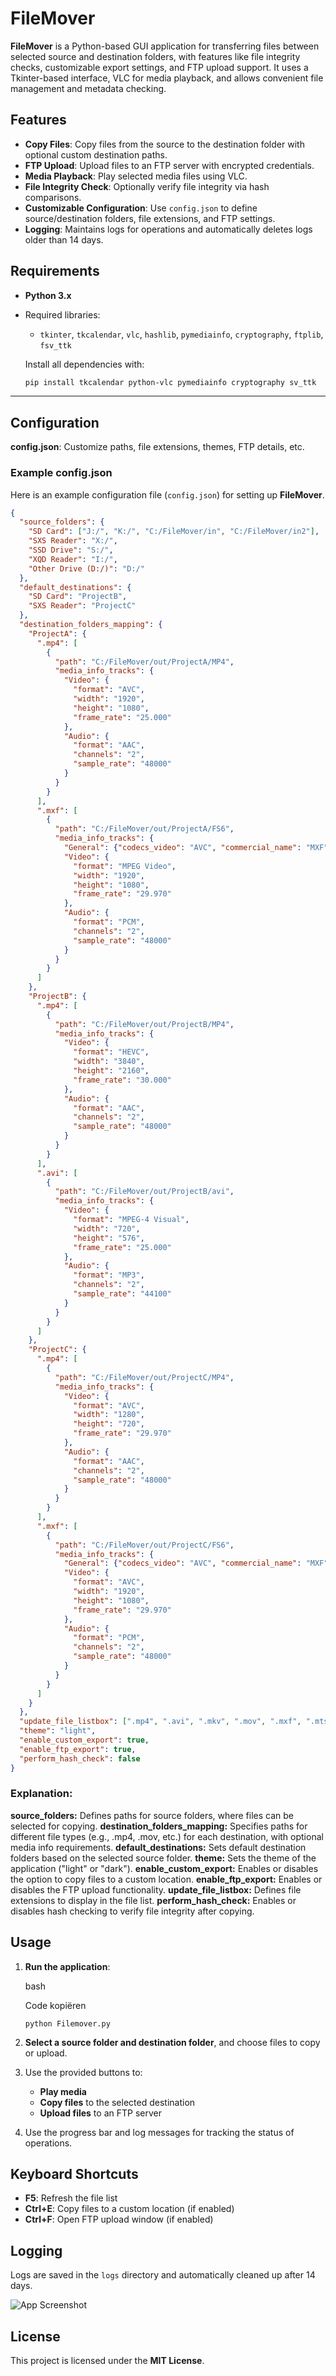 # FileMover

**FileMover** is a Python-based GUI application for transferring files between selected source and destination folders, with features like file integrity checks, customizable export settings, and FTP upload support. It uses a Tkinter-based interface, VLC for media playback, and allows convenient file management and metadata checking.

## Features
- **Copy Files**: Copy files from the source to the destination folder with optional custom destination paths.
- **FTP Upload**: Upload files to an FTP server with encrypted credentials.
- **Media Playback**: Play selected media files using VLC.
- **File Integrity Check**: Optionally verify file integrity via hash comparisons.
- **Customizable Configuration**: Use `config.json` to define source/destination folders, file extensions, and FTP settings.
- **Logging**: Maintains logs for operations and automatically deletes logs older than 14 days.

## Requirements
- **Python 3.x**
- Required libraries:
  - `tkinter`, `tkcalendar`, `vlc`, `hashlib`, `pymediainfo`, `cryptography`, `ftplib`, `fsv_ttk`
  
  Install all dependencies with:
  ```bash
  pip install tkcalendar python-vlc pymediainfo cryptography sv_ttk
-------------

## Configuration

**config.json**: Customize paths, file extensions, themes, FTP details, etc.

### Example config.json

Here is an example configuration file (`config.json`) for setting up **FileMover**.

```json
{
  "source_folders": {
    "SD Card": ["J:/", "K:/", "C:/FileMover/in", "C:/FileMover/in2"],
    "SXS Reader": "X:/",
    "SSD Drive": "S:/",
    "XQD Reader": "I:/",
    "Other Drive (D:/)": "D:/"
  },
  "default_destinations": {
    "SD Card": "ProjectB",
    "SXS Reader": "ProjectC"
  },
  "destination_folders_mapping": {
    "ProjectA": {
      ".mp4": [
        {
          "path": "C:/FileMover/out/ProjectA/MP4",
          "media_info_tracks": {
            "Video": {
              "format": "AVC",
              "width": "1920",
              "height": "1080",
              "frame_rate": "25.000"
            },
            "Audio": {
              "format": "AAC",
              "channels": "2",
              "sample_rate": "48000"
            }
          }
        }
      ],
      ".mxf": [
        {
          "path": "C:/FileMover/out/ProjectA/FS6",
          "media_info_tracks": {
            "General": {"codecs_video": "AVC", "commercial_name": "MXF"},
            "Video": {
              "format": "MPEG Video",
              "width": "1920",
              "height": "1080",
              "frame_rate": "29.970"
            },
            "Audio": {
              "format": "PCM",
              "channels": "2",
              "sample_rate": "48000"
            }
          }
        }
      ]
    },
    "ProjectB": {
      ".mp4": [
        {
          "path": "C:/FileMover/out/ProjectB/MP4",
          "media_info_tracks": {
            "Video": {
              "format": "HEVC",
              "width": "3840",
              "height": "2160",
              "frame_rate": "30.000"
            },
            "Audio": {
              "format": "AAC",
              "channels": "2",
              "sample_rate": "48000"
            }
          }
        }
      ],
      ".avi": [
        {
          "path": "C:/FileMover/out/ProjectB/avi",
          "media_info_tracks": {
            "Video": {
              "format": "MPEG-4 Visual",
              "width": "720",
              "height": "576",
              "frame_rate": "25.000"
            },
            "Audio": {
              "format": "MP3",
              "channels": "2",
              "sample_rate": "44100"
            }
          }
        }
      ]
    },
    "ProjectC": {
      ".mp4": [
        {
          "path": "C:/FileMover/out/ProjectC/MP4",
          "media_info_tracks": {
            "Video": {
              "format": "AVC",
              "width": "1280",
              "height": "720",
              "frame_rate": "29.970"
            },
            "Audio": {
              "format": "AAC",
              "channels": "2",
              "sample_rate": "48000"
            }
          }
        }
      ],
      ".mxf": [
        {
          "path": "C:/FileMover/out/ProjectC/FS6",
          "media_info_tracks": {
            "General": {"codecs_video": "AVC", "commercial_name": "MXF"},
            "Video": {
              "format": "AVC",
              "width": "1920",
              "height": "1080",
              "frame_rate": "29.970"
            },
            "Audio": {
              "format": "PCM",
              "channels": "2",
              "sample_rate": "48000"
            }
          }
        }
      ]
    }
  },
  "update_file_listbox": [".mp4", ".avi", ".mkv", ".mov", ".mxf", ".mts"],
  "theme": "light",
  "enable_custom_export": true,
  "enable_ftp_export": true,
  "perform_hash_check": false
}
```
### Explanation:
**source_folders:**  Defines paths for source folders, where files can be selected for copying.
**destination_folders_mapping:** Specifies paths for different file types (e.g., .mp4, .mov, etc.) for each destination, with optional media info requirements.
**default_destinations:** Sets default destination folders based on the selected source folder.
**theme:** Sets the theme of the application ("light" or "dark").
**enable_custom_export:** Enables or disables the option to copy files to a custom location.
**enable_ftp_export:** Enables or disables the FTP upload functionality.
**update_file_listbox:** Defines file extensions to display in the file list.
**perform_hash_check:** Enables or disables hash checking to verify file integrity after copying.

Usage
-----

1.  **Run the application**:

    bash

    Code kopiëren

    `python Filemover.py`

2.  **Select a source folder and destination folder**, and choose files to copy or upload.

3.  Use the provided buttons to:

    -   **Play media**
    -   **Copy files** to the selected destination
    -   **Upload files** to an FTP server
4.  Use the progress bar and log messages for tracking the status of operations.

Keyboard Shortcuts
------------------

-   **F5**: Refresh the file list
-   **Ctrl+E**: Copy files to a custom location (if enabled)
-   **Ctrl+F**: Open FTP upload window (if enabled)

Logging
-------

Logs are saved in the `logs` directory and automatically cleaned up after 14 days.

![App Screenshot](https://github.com/Wiljan-Hobbelink/Filemover/blob/main/Assets/screenshot.jpg)

License
-------

This project is licensed under the **MIT License**.
